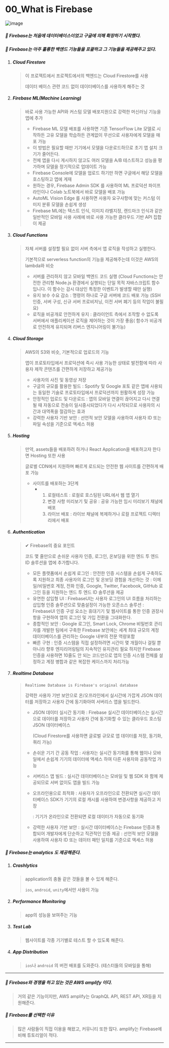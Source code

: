 # 00_What is Firebase

![image](https://user-images.githubusercontent.com/99783474/211482461-9e218e1d-548e-4669-955c-efede4e8d5b7.png)

##### 🔵 Firebase는 처음에 데이터베이스이었고 구글에 의해 확장하기 시작했다. 

##### 🔵 Firebase는 아주 훌륭한 백엔드 기능들을 포괄하고 그 기능들을 제공해주고 있다. 

1. ##### Cloud Firestore

   > 이 프로젝트에서 프로젝트에서의 백엔드는 Cloud Firestore를 사용
   >
   > 데이터 베이스 관련 코드 없이 데이터베이스를 사용하게 해주는 것 

2. ##### Firebase ML(Machine Learning)

   > 바로 사용 가능한 API와 커스텀 모델 배포지원으로 강력한 머신러닝 기능을 앱에 추가
   >
   > * Firebase ML 모델 배포를 사용하면 기존 TensorFlow Lite 모델로 시작하든 고유 모델을 학습하든 관계없이 무선으로 사용자에게 모델을 매포 가능 
   > * 이 방법은 필요할 때만 기기에서 모델을 다운로드하므로 초기 앱 설치 크기가 줄어든다. 
   > * 전체 앱을 다시 게시하지 않고도 여러 모델을 A/B 테스트하고 성능을 평가하며 모델을 정기적으로 업데이트 가능 
   > * Firebase Console에 모델을 업로드 하기만 하면 구글에서 해당 모델을 호스팅하고 앱에 게재 
   > * 원하는 경우, Firebase Admin SDK 를 사용하여 ML 프로덕션 파이프라인이나 Colab 노트북에서 바로 모델을 배포 가능 
   > * AutoML Vision Edge 를 사용하면 사용자 요구사항에 맞는 커스텀 이미지 분류 모델을 손쉽게 생성
   > * Firebase ML에는 텍스트 인식, 이미지 라벨지정, 랜드마크 인식과 같은 일반적인 모바일 사용 사례에 바로 사용 가능한 클라우드 기반 API 집합이 제공

3. ##### Cloud Functions 

   > 자체 서버를 설정할 필요 없이 서버 측에서 앱 로직을 작성하고 실행한다. 
   >
   > 기본적으로 serverless function의 기능을 제공해주는데 이것은 AWS의 lambda와 비슷
   >
   > * 서버를 관리하지 않고 모바일 백엔드 코드 실행 (Cloud Functions는 안전한 관리형 Node.js 환경에서 실행되는 단일 목적 자바스크립트 함수입니다. 이 함수는 감시 대상인 특정한 이벤트가 발생할 때만 실행)
   > * 유지 보수 수요 감소 : 명령어 하나로 구글 서버에 코드 배포 가능 (SSH 인증, 서버 구성, 신규 서버 프로비저닝, 이전 서버 폐기 등의 작업이 불필요)
   > * 로직을 비공개로 안전하게 유지 : 클라이언트 측에서 조작할 수 없도록 서버에서 애플리케이션 로직을 제어하는 것이 가장 좋음( 함수가 비공개로 안전하게 유지되며 리버스 엔지니어링이 불가능)

4. ##### Cloud Storage 

   > AWS의 S3와 비슷, 기본적으로 업로드의 기능
   >
   > 앱이 프로토타입에서 프로덕션에 즉시 사용 가능한 상태로 발전함에 따라 사용자 제작 콘텐츠를 간편하게 저장하고 제공가능 
   >
   > * 사용자의 사진 및 동영상 저장 
   > * 구글의 규모를 활용한 빌드 : Spotify 및 Google 포토 같은 앱에 사용되는 동일한 기술로 프로토타입에서 프로덕션까지 원활하게 성장 가능 
   > * 안정적인 업로드 및 다운로드 : 앱의 모바일 연결이 끊어지고 다시 연결될 때 자동으로 전송이 일시중시되었다가 다시 시작되므로 사용자의 시간과 대역폭을 절감하는 효과 
   > * 강력한 사용자 기반 보안 : 선언적 보안 모델을 사용하여 사용자 ID 또는 파일 속성을 기준으로 엑세스 허용 

5. ##### Hosting 

   > 만약, assets들을 배포하려 하거나 React Application을 배포하고자 한다면 Hosting 또한 사용
   >
   > 글로벌 CDN에서 지원하며 빠르게 로드되는 안전한 웹 사이트를 간편하게 배포 가능 
   >
   > * 사이트를 배포하는 3단계 
   >   * 1) 로컬테스트 : 로컬로 호스팅된 URL에서 웹 앱 열기
   >     2) 변경 사항 미리보기 및 공유 : 공유 가능한 임시 미리보기 채널에 배포 
   >     3) 라이브 배포 : 라이브 채널에 복제하거나 로컬 프로젝트 디렉터리에서 배포

6. ##### Authentication

   > ✔ Firebase의 중요 포인트 
   >
   > 코드 몇 줄만으로 손쉬운 사용자 인증, 로그인, 온보딩을 위한 엔드 투 엔드 ID 솔루션을 앱에 추가합니다. 
   >
   > * 모든 플랫폼에서 손쉽게 로그인 : 안전한 인증 시스템을 손쉽게 구축하도록 지원하고 최종 사용자의 로그인 및 온보딩 경험을 개선하는 것
   >   : 이메일/비밀번호 계정, 전화 인증, Google, Twitter, Facebook, GitHub 로그인 등을 지원하는 엔드 투 엔드 ID 솔루션을 제공
   > * 유연한 삽입형 UI : FirebaseUI는 사용자 로그인의 UI 흐름을 처리하는 삽입형 인증 솔루션으로 맞춤설정이 가능한 오픈소스 솔루션 
   >   : FirebaseUI 인증 구성 요소는 휴대기기 및 웹사이트를 통한 인증 권장사항을 구현하여 앱의 로그인 및 가입 전환을 그대화한다. 
   > * 종합적인 보안 : Google 로그인, Smart Lock, Chrome 비밀번호 관리자를 개발한 팀에서 구축한 Firebase 보안에는 세계 최대 규모의 계정 데이터베이스를 관리하는 Google 내부의 전문 역량포함
   > * 빠른 구현 : 인증 시스템을 직접 설정하려면 시간이 몇 개월이나 걸릴 뿐 아니라 향후 엔지리어링팀의 지속적인 유지관리 필요 하지만  Firebase 인증을 사용하면 10줄도 안 되는 코드만으로 앱의 인증 시스템 전체를 설정하고 계정 병합과 같은 복잡한 케이스까지 처리가능 

7. ##### Realtime Database 

   > `Realtiome Database is Firebase's original database` 	
   >
   > 강력한 사용자 기반 보안으로 온/오프라인에서 실시간에 가깝게 JSON 데이터를 저장하고 사용자 간에 동기화아여 서버리스 앱을 빌드한다. 
   >
   > * JSON 데이터 실시간 동기화 : Firebase 실시간 데이터베이스는 실시간으로 데이터를 저장하고 사용자 간에 동기화할 수 있는 클라우드 호스팅 JSON 데이터베이스 
   >
   >   (Cloud Firestore를 사용하면 글로벌 규모로 앱 데이터를 저장, 동기화, 쿼리 가능)
   >
   > * 손쉬운 기기 간 공동 작업 : 사용자는 실시간 동기화를 통해 웹이나 모바일에서 손쉽게 기기의 데이터에 액세스 하여 다른 사용자와 공동작업 가능 
   >
   > * 서버리스 앱 빌드 : 실시간 데이터베이스는 모바일 및 웹 SDK 와 함께 제공되므로 서버 없이도 앱을 빌드 가능 
   >
   > * 오프라인용으로 최적화 : 사용자가 오프라인으로 전환되면 실시간 데이터베이스 SDK가 기기의 로컬 캐시를 사용하여 변경사항을 제공하고 저장 
   >
   >   : 기기가 온라인으로 전환되면 로컬 데이터가 자동으로 동기화 
   >
   > * 강력한 사용자 기반 보안 : 실시간 데이터베이스는 Firebase 인증과 통합되어 개발자에게 단순하고 직관적인 인증 제공 
   >   : 선언적 보안 모델을 사용하여 사용자 ID 또는 데이터 패턴 일치를 기준으로 액세스 허용 



##### 🔵 Firebase는 analytics 도 제공해준다. 

1. ##### Crashlytics 

   > application의 충돌 같은 것들을 볼 수 있게 해준다. 
   >
   > `ios`, `android`, `unity`에서만 사용이 가능 

   

2. ##### Performance Monitoring

   > app의 성능을 보여주는 기능  

   

3. ##### Test Lab

   >  웹사이트를 각종 기기별로 테스트 할 수 있도록 해준다. 



4. ##### App Distribution 

   > `ios`나 `android` 의 버전 배포를 도와준다. (테스터들의 모바일을 통해)



---



##### 🔵 Firebase와 경쟁을 하고 있는 것은 AWS amplify 이다. 

> 거의 같은 기능이지만, AWS amplify는 GraphQL API, REST API, XR등을 지원해준다. 



##### 🔵 Firebase를 선택한 이유 

> 많은 사람들이 직접 이용을 해왔고, 커뮤니티 또한 많다. amplify는 Firebase에 비해 튜토리얼이 적다.



---



